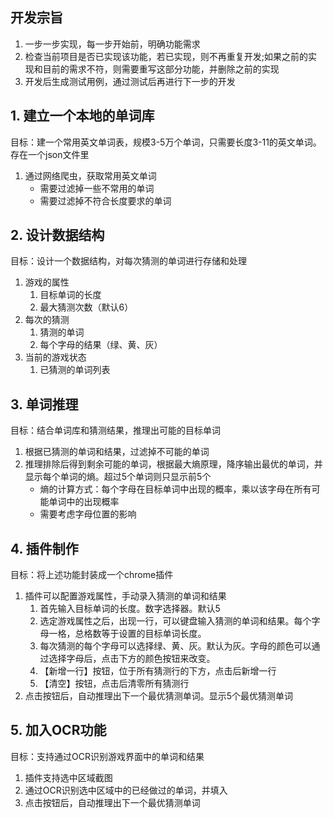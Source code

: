 ## 开发宗旨
1. 一步一步实现，每一步开始前，明确功能需求
2. 检查当前项目是否已实现该功能，若已实现，则不再重复开发;如果之前的实现和目前的需求不符，则需要重写这部分功能，并删除之前的实现
3. 开发后生成测试用例，通过测试后再进行下一步的开发


## 1. 建立一个本地的单词库
目标：建一个常用英文单词表，规模3-5万个单词，只需要长度3-11的英文单词。存在一个json文件里
1. 通过网络爬虫，获取常用英文单词
   - 需要过滤掉一些不常用的单词
   - 需要过滤掉不符合长度要求的单词

## 2. 设计数据结构
目标：设计一个数据结构，对每次猜测的单词进行存储和处理
1. 游戏的属性
   1. 目标单词的长度
   2. 最大猜测次数（默认6）
2. 每次的猜测
   1. 猜测的单词
   2. 每个字母的结果（绿、黄、灰）
3. 当前的游戏状态
   1. 已猜测的单词列表


## 3. 单词推理
目标：结合单词库和猜测结果，推理出可能的目标单词
1. 根据已猜测的单词和结果，过滤掉不可能的单词
2. 推理排除后得到剩余可能的单词，根据最大熵原理，降序输出最优的单词，并显示每个单词的熵。超过5个单词则只显示前5个
   - 熵的计算方式：每个字母在目标单词中出现的概率，乘以该字母在所有可能单词中的出现概率
   - 需要考虑字母位置的影响

## 4. 插件制作
目标：将上述功能封装成一个chrome插件
1. 插件可以配置游戏属性，手动录入猜测的单词和结果
   1. 首先输入目标单词的长度。数字选择器。默认5
   2. 选定游戏属性之后，出现一行，可以键盘输入猜测的单词和结果。每个字母一格，总格数等于设置的目标单词长度。
   3. 每次猜测的每个字母可以选择绿、黄、灰。默认为灰。字母的颜色可以通过选择字母后，点击下方的颜色按钮来改变。
   4. 【新增一行】按钮，位于所有猜测行的下方，点击后新增一行
   5. 【清空】按钮，点击后清零所有猜测行
2. 点击按钮后，自动推理出下一个最优猜测单词。显示5个最优猜测单词

## 5. 加入OCR功能
目标：支持通过OCR识别游戏界面中的单词和结果
1. 插件支持选中区域截图
2. 通过OCR识别选中区域中的已经做过的单词，并填入
3. 点击按钮后，自动推理出下一个最优猜测单词